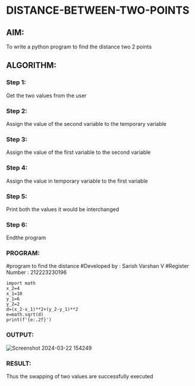 # DISTANCE-BETWEEN-TWO-POINTS

## AIM:
To write a python program to find the distance two 2 points
## ALGORITHM:
### Step 1: 
Get the two values from the user
### Step 2:
Assign the value of the second variable to the temporary variable
### Step 3: 
Assign the value of the first variable to the second variable
### Step 4: 
Assign the value in temporary variable to the first variable
### Step 5: 
Print both the values it would be interchanged
### Step 6:
Endthe program
### PROGRAM:
#program to find the distance 
#Developed by : Sarish Varshan V
#Register Number : 212223230196
```
import math
x_2=4
x_1=10
y_1=6
y_2=2
d=(x_2-x_1)**2+(y_2-y_1)**2
e=math.sqrt(d)
print(f'{e:.2f}')
```




  


### OUTPUT:
![Screenshot 2024-03-22 154249](https://github.com/sarishvarshan/DISTANCE-BETWEEN-TWO-POINTS/assets/152167665/fbeb4389-aa2a-4043-99cd-d44872ffdf29)



### RESULT:
Thus the swapping of two values are successfully executed
